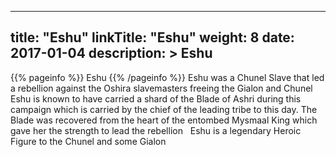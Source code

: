 
---
title: "Eshu"
linkTitle: "Eshu"
weight: 8
date: 2017-01-04
description: >
 Eshu
---

{{% pageinfo %}}
Eshu
{{% /pageinfo %}}
Eshu was a Chunel Slave that led a rebellion against the Oshira slavemasters freeing the Gialon and Chunel <span class="line-spacer d-block"> </span> Eshu is known to have carried a shard of the Blade of Ashri during this campaign which is carried by the chief of the leading tribe to this day. The Blade was recovered from the heart of the entombed Mysmaal King which gave her the strength to lead the rebellion <span class="line-spacer d-block"> </span> Eshu is a legendary Heroic Figure to the Chunel and some Gialon

